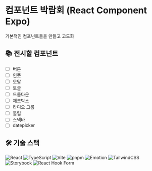 # 컴포넌트 박람회 (React Component Expo)

기본적인 컴포넌트들을 만들고 고도화

## 📚 전시할 컴포넌트

- [ ] 버튼
- [ ] 인풋
- [ ] 모달
- [ ] 토글
- [ ] 드롭다운
- [ ] 체크박스
- [ ] 라디오 그룹
- [ ] 툴팁
- [ ] 스낵바
- [ ] datepicker

## 🛠️ 기술 스택

![React](https://img.shields.io/badge/React-61DAFB?style=for-the-badge&logo=React&logoColor=black)
![TypeScript](https://img.shields.io/badge/TypeScript-3178C6?style=for-the-badge&logo=TypeScript&logoColor=white)
![Vite](https://img.shields.io/badge/Vite-646CFF?style=for-the-badge&logo=Vite&logoColor=white)
![pnpm](https://img.shields.io/badge/pnpm-F69220?style=for-the-badge&logo=pnpm&logoColor=black)
![Emotion](https://img.shields.io/badge/Emotion-DB7093?style=for-the-badge&logo=emotion&logoColor=white)
![TailwindCSS](https://img.shields.io/badge/Tailwind-06B6D4?style=for-the-badge&logo=TailwindCSS&logoColor=white)
![Storybook](https://img.shields.io/badge/Storybook-FF4785?style=for-the-badge&logo=Storybook&logoColor=white)
![React Hook Form](https://img.shields.io/badge/React--Hook--Form-EC5990?style=for-the-badge&logo=reacthookform&logoColor=white)
